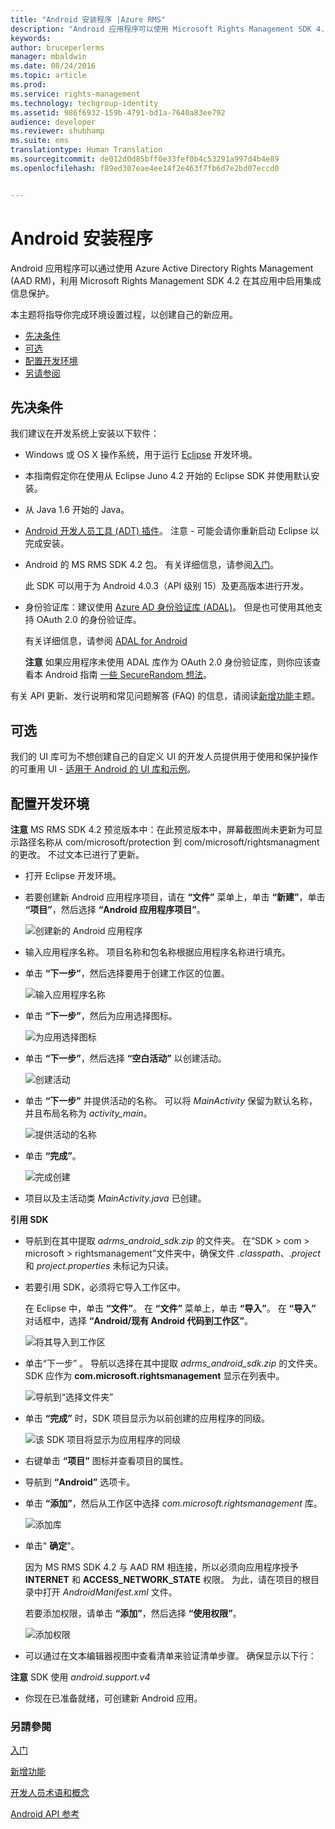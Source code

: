```yaml
---
title: "Android 安装程序 |Azure RMS"
description: "Android 应用程序可以使用 Microsoft Rights Management SDK 4.2 在其应用程序中启用集成信息保护。"
keywords: 
author: bruceperlerms
manager: mbaldwin
ms.date: 08/24/2016
ms.topic: article
ms.prod: 
ms.service: rights-management
ms.technology: techgroup-identity
ms.assetid: 986f6932-159b-4791-bd1a-7640a83ee792
audience: developer
ms.reviewer: shubhamp
ms.suite: ems
translationtype: Human Translation
ms.sourcegitcommit: de012d0d85bff0e33fef0b4c53291a997d4b4e89
ms.openlocfilehash: f89ed307eae4ee14f2e463f7fb6d7e2bd07eccd0


---
```


# Android 安装程序

Android 应用程序可以通过使用 Azure Active Directory Rights Management (AAD RM)，利用 Microsoft Rights Management SDK 4.2 在其应用中启用集成信息保护。

本主题将指导你完成环境设置过程，以创建自己的新应用。

-   [先决条件](#prerequisites)
-   [可选](#optional)
-   [配置开发环境](#configuring-your-development-environment)
-   [另请参阅](#see-also)

## 先决条件

我们建议在开发系统上安装以下软件：

-   Windows 或 OS X 操作系统，用于运行 [Eclipse](http://www.oracle.com/technetwork/java/javase/downloads/jre7-downloads-1880261.html) 开发环境。
-   本指南假定你在使用从 Eclipse Juno 4.2 开始的 Eclipse SDK 并使用默认安装。
-   从 Java 1.6 开始的 Java。
-   [Android 开发人员工具 (ADT) 插件](http://developer.android.com/sdk/installing/index.html)。 注意 - 可能会请你重新启动 Eclipse 以完成安装。

     

-   Android 的 MS RMS SDK 4.2 包。 有关详细信息，请参阅[入门](get-started.md)。

    此 SDK 可以用于为 Android 4.0.3（API 级别 15）及更高版本进行开发。

-   身份验证库：建议使用 [Azure AD 身份验证库 (ADAL)](https://msdn.microsoft.com/library/jj573266.aspx)。 但是也可使用其他支持 OAuth 2.0 的身份验证库。

    有关详细信息，请参阅 [ADAL for Android](https://github.com/MSOpenTech/azure-activedirectory-library-for-android)

    **注意**  如果应用程序未使用 ADAL 库作为 OAuth 2.0 身份验证库，则你应该查看本 Android 指南 [一些 SecureRandom 想法](http://android-developers.blogspot.com/2013/08/some-securerandom-thoughts.html)。

     

有关 API 更新、发行说明和常见问题解答 (FAQ) 的信息，请阅读[新增功能](release-notes.md)主题。

## 可选

我们的 UI 库可为不想创建自己的自定义 UI 的开发人员提供用于使用和保护操作的可重用 UI - [适用于 Android 的 UI 库和示例](https://github.com/AzureAD/rms-sdk-ui-for-android)。

## 配置开发环境

**注意**  MS RMS SDK 4.2 预览版本中：在此预览版本中，屏幕截图尚未更新为可显示路径名称从 com/microsoft/protection 到 com/microsoft/rightsmanagment 的更改。 不过文本已进行了更新。

 
-   打开 Eclipse 开发环境。
-   若要创建新 Android 应用程序项目，请在 **“文件”** 菜单上，单击 **“新建”**，单击 **“项目”**，然后选择 **“Android 应用程序项目”**。

    ![创建新的 Android 应用程序](../media/Android-setup-01c.png)

-   输入应用程序名称。 项目名称和包名称根据应用程序名称进行填充。
-   单击 **“下一步”**，然后选择要用于创建工作区的位置。

    ![输入应用程序名称](../media/Android-setup-02a.jpg)

-   单击 **“下一步”**，然后为应用选择图标。

    ![为应用选择图标](../media/Android-setup-03.png)

-   单击 **“下一步”**，然后选择 **“空白活动”** 以创建活动。

    ![创建活动](../media/Android-setup-04.png)

-   单击 **“下一步”** 并提供活动的名称。 可以将 *MainActivity* 保留为默认名称，并且布局名称为 *activity\_main*。

    ![提供活动的名称](../media/Android-setup-05a.jpg)

-   单击 **“完成”**。

    ![完成创建](../media/Android-setup-06.jpg)

-   项目以及主活动类 *MainActivity.java* 已创建。

**引用 SDK**

-   导航到在其中提取 *adrms\_android\_sdk.zip* 的文件夹。 在“SDK > com > microsoft > rightsmanagement”文件夹中，确保文件 *.classpath*、*.project* 和 *project.properties* 未标记为只读。
-   若要引用 SDK，必须将它导入工作区中。

    在 Eclipse 中，单击 **“文件”**。 在 **“文件”** 菜单上，单击 **“导入”**。 在 **“导入”** 对话框中，选择 **“Android/现有 Android 代码到工作区”**。

    ![将其导入到工作区](../media/Android-setup-07.png)

-   单击“下一步” 。 导航以选择在其中提取 *adrms\_android\_sdk.zip* 的文件夹。 SDK 应作为 **com.microsoft.rightsmanagement** 显示在列表中。

    ![导航到“选择文件夹”](../media/Android-setup-08c.jpg)

-   单击 **“完成”** 时，SDK 项目显示为以前创建的应用程序的同级。

    ![该 SDK 项目将显示为应用程序的同级](../media/Android-setup-09.jpg)

-   右键单击 **“项目”** 图标并查看项目的属性。
-   导航到 **“Android”** 选项卡。
-   单击 **“添加”**，然后从工作区中选择 *com.microsoft.rightsmanagement* 库。

    ![添加库](../media/Android-setup-10b.jpg)

-   单击" **确定**"。

    因为 MS RMS SDK 4.2 与 AAD RM 相连接，所以必须向应用程序授予 **INTERNET** 和 **ACCESS\_NETWORK\_STATE** 权限。 为此，请在项目的根目录中打开 *AndroidManifest.xml* 文件。

    若要添加权限，请单击 **“添加”**，然后选择 **“使用权限”**。

    ![添加权限](../media/Android-setup-11d.jpg)

-   可以通过在文本编辑器视图中查看清单来验证清单步骤。 确保显示以下行：


    <uses-sdk      android:minSdkVersion="15"      android:targetSdkVersion="19"/> <uses-permission android:name="android.permission.INTERNET"/> <uses-permission android:name="android.permission.ACCESS_NETWORK_STATE"/> <uses-permission/>


**注意**  SDK 使用 *android.support.v4*

-   你现在已准备就绪，可创建新 Android 应用。

### 另請參閱

[入门](get-started.md)

[新增功能](release-notes.md)

[开发人员术语和概念](core-concepts.md)

[Android API 参考](android-namespaces.md)

 

 



<!--HONumber=Sep16_HO1-->


